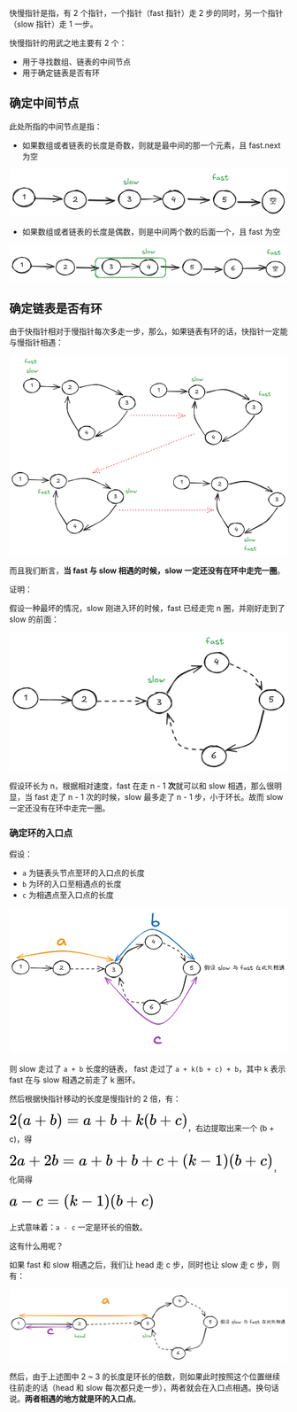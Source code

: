 快慢指针是指，有 2 个指针，一个指针（fast 指针）走 2 步的同时，另一个指针（slow 指针）走 1 一步。

快慢指针的用武之地主要有 2 个：

+ 用于寻找数组、链表的中间节点
+ 用于确定链表是否有环

## 确定中间节点
此处所指的中间节点是指：

+ 如果数组或者链表的长度是奇数，则就是最中间的那一个元素，且 fast.next 为空

![](../../../../images/2024/1732689691763-2392f706-76a5-4831-b781-69240fdf76fc.png)

+ 如果数组或者链表的长度是偶数，则是中间两个数的后面一个，且 fast 为空

![](../../../../images/2024/1732689850049-c00ebd26-77f2-4f23-8f9a-f9e8c036724b.png)

## 确定链表是否有环
由于快指针相对于慢指针每次多走一步，那么，如果链表有环的话，快指针一定能与慢指针相遇：

![](../../../../images/2024/1732628300360-e11fa14a-ed9f-44ae-9fd5-5bcafe06682f.png)



而且我们断言，**当 fast 与 slow 相遇的时候，slow 一定还没有在环中走完一圈**。

证明：

假设一种最坏的情况，slow 刚进入环的时候，fast 已经走完 n 圈，并刚好走到了 slow 的前面：

![](../../../../images/2024/1732628923670-39856f38-6fca-46d3-b536-46950fc22970.png)

假设环长为 n，根据相对速度，fast 在走 n - 1 **次**就可以和 slow 相遇，那么很明显，当 fast 走了  n - 1 次的时候，slow 最多走了 n - 1 步，小于环长。故而 slow 一定还没有在环中走完一圈。

### 确定环的入口点
假设：

+ `a` 为链表头节点至环的入口点的长度
+ `b` 为环的入口至相遇点的长度
+ `c` 为相遇点至入口点的长度

![](../../../../images/2024/1732629527214-08fc377c-3535-4e11-bc52-40eb081aeb79.png)

则 slow 走过了 `a + b` 长度的链表， fast 走过了 `a + k(b + c) + b`，其中 `k` 表示 fast 在与 slow 相遇之前走了 k 圈环。

然后根据快指针移动的长度是慢指针的 2 倍，有：

![image](../../../../images/2025/0c0edebeef03b99c57a03cc84c9b80a9.svg)，右边提取出来一个 (b + c)，得

![image](../../../../images/2025/5f56f26d193e01a8914a21c1f33c0d14.svg)，化简得

![image](../../../../images/2025/257baab63eafe8dbc935c67a2ebbe99f.svg)

上式意味着：`a - c` 一定是环长的倍数。

这有什么用呢？

如果 fast 和 slow 相遇之后，我们让 head 走 c 步，同时也让 slow 走 c 步，则有：

![](../../../../images/2024/1732631020408-3dba4406-21d8-4e74-b3df-9d19cd18133c.png)

然后，由于上述图中 2 ~ 3 的长度是环长的倍数，则如果此时按照这个位置继续往前走的话（head 和 slow 每次都只走一步），两者就会在入口点相遇。换句话说。**两者相遇的地方就是环的入口点**。





